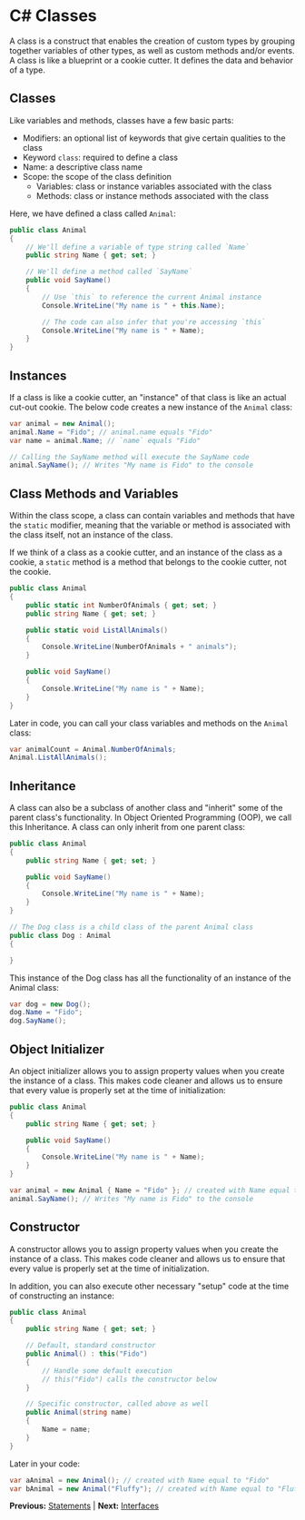 # C# Classes

A class is a construct that enables the creation of custom types by grouping together variables of other types, as well as custom methods and/or events. A class is like a blueprint or a cookie cutter. It defines the data and behavior of a type.

## Classes

Like variables and methods, classes have a few basic parts:

* Modifiers: an optional list of keywords that give certain qualities to the class
* Keyword `class`: required to define a class
* Name: a descriptive class name
* Scope: the scope of the class definition
  * Variables: class or instance variables associated with the class
  * Methods: class or instance methods associated with the class

Here, we have defined a class called `Animal`:

```cs
public class Animal
{
    // We'll define a variable of type string called `Name`
    public string Name { get; set; }

    // We'll define a method called `SayName`
    public void SayName()
    {
        // Use `this` to reference the current Animal instance
        Console.WriteLine("My name is " + this.Name);

        // The code can also infer that you're accessing `this`
        Console.WriteLine("My name is " + Name);
    }
}
```

## Instances

If a class is like a cookie cutter, an "instance" of that class is like an actual cut-out cookie. The below code creates a new instance of the `Animal` class:

```cs
var animal = new Animal();
animal.Name = "Fido"; // animal.name equals "Fido"
var name = animal.Name; // `name` equals "Fido"

// Calling the SayName method will execute the SayName code
animal.SayName(); // Writes "My name is Fido" to the console
```

## Class Methods and Variables

Within the class scope, a class can contain variables and methods that have the `static` modifier, meaning that the variable or method is associated with the class itself, not an instance of the class.

If we think of a class as a cookie cutter, and an instance of the class as a cookie, a `static` method is a method that belongs to the cookie cutter, not the cookie.

```cs
public class Animal
{
    public static int NumberOfAnimals { get; set; }
    public string Name { get; set; }

    public static void ListAllAnimals()
    {
        Console.WriteLine(NumberOfAnimals + " animals");
    }

    public void SayName()
    {
        Console.WriteLine("My name is " + Name);
    }
}
```

Later in code, you can call your class variables and methods on the `Animal` class:

```cs
var animalCount = Animal.NumberOfAnimals;
Animal.ListAllAnimals();
```

## Inheritance

A class can also be a subclass of another class and "inherit" some of the parent class's functionality. In Object Oriented Programming (OOP), we call this Inheritance. A class can only inherit from one parent class:

```cs
public class Animal
{
    public string Name { get; set; }

    public void SayName()
    {
        Console.WriteLine("My name is " + Name);
    }
}

// The Dog class is a child class of the parent Animal class
public class Dog : Animal
{

}
```

This instance of the Dog class has all the functionality of an instance of the Animal class:

```cs
var dog = new Dog();
dog.Name = "Fido";
dog.SayName();
```

## Object Initializer

An object initializer allows you to assign property values when you create the instance of a class. This makes code cleaner and allows us to ensure that every value is properly set at the time of initialization:

```cs
public class Animal
{
    public string Name { get; set; }

    public void SayName()
    {
        Console.WriteLine("My name is " + Name);
    }
}
```

```cs
var animal = new Animal { Name = "Fido" }; // created with Name equal to "Fido"
animal.SayName(); // Writes "My name is Fido" to the console
```

## Constructor

A constructor allows you to assign property values when you create the instance of a class. This makes code cleaner and allows us to ensure that every value is properly set at the time of initialization.

In addition, you can also execute other necessary "setup" code at the time of constructing an instance:

```cs
public class Animal
{
    public string Name { get; set; }

    // Default, standard constructor
    public Animal() : this("Fido")
    {
        // Handle some default execution
        // this("Fido") calls the constructor below
    }

    // Specific constructor, called above as well
    public Animal(string name)
    {
        Name = name;
    }
}
```

Later in your code:

```cs
var aAnimal = new Animal(); // created with Name equal to "Fido"
var bAnimal = new Animal("Fluffy"); // created with Name equal to "Fluffy"
```

**Previous:** [Statements](statements.markdown) |
**Next:** [Interfaces](interfaces.markdown)
